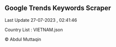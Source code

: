 

## Google Trends Keywords Scraper 
 
Last Update 27-07-2023 , 02:41:46

Country List :
VIETNAM.json



© Abdul Muttaqin 
